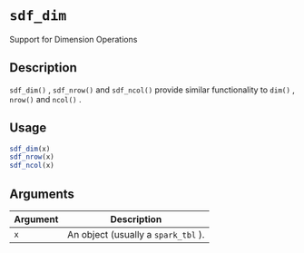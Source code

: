 # `sdf_dim`

Support for Dimension Operations


## Description

`sdf_dim()` , `sdf_nrow()` and `sdf_ncol()` provide similar
 functionality to `dim()` , `nrow()` and `ncol()` .


## Usage

```r
sdf_dim(x)
sdf_nrow(x)
sdf_ncol(x)
```


## Arguments

Argument      |Description
------------- |----------------
`x`     |     An object (usually a `spark_tbl` ).


